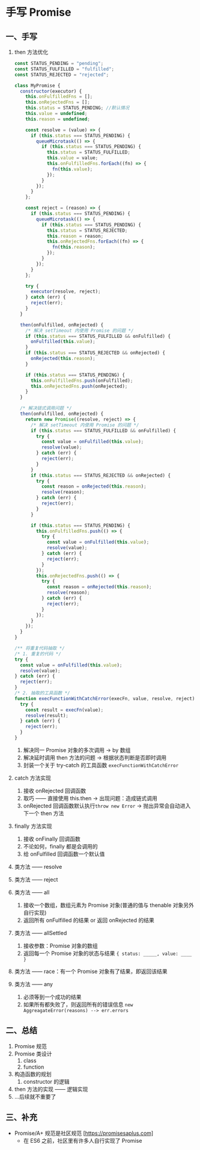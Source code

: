 <!--
 * @Author: East
 * @Date: 2022-01-20 14:41:07
 * @LastEditTime: 2022-01-21 10:35:38
 * @LastEditors: Please set LastEditors
 * @Description: 手写 Promise
 * @FilePath: \forGreaterGood\javascript\coderwhy\20-手写Promise.md
-->

# 手写 Promise

## 一、手写

1. then 方法优化

   ```js
   const STATUS_PENDING = "pending";
   const STATUS_FULFILLED = "fulfilled";
   const STATUS_REJECTED = "rejected";

   class MyPromise {
     constructor(executor) {
       this.onFulfilledFns = [];
       this.onRejectedFns = [];
       this.status = STATUS_PENDING; //默认情况
       this.value = undefined;
       this.reason = undefined;

       const resolve = (value) => {
         if (this.status === STATUS_PENDING) {
           queueMicrotask(() => {
             if (this.status === STATUS_PENDING) {
               this.status = STATUS_FULFILLED;
               this.value = value;
               this.onFulfilledFns.forEach((fn) => {
                 fn(this.value);
               });
             }
           });
         }
       };

       const reject = (reason) => {
         if (this.status === STATUS_PENDING) {
           queueMicrotask(() => {
             if (this.status === STATUS_PENDING) {
               this.status = STATUS_REJECTED;
               this.reason = reason;
               this.onRejectedFns.forEach((fn) => {
                 fn(this.reason);
               });
             }
           });
         }
       };

       try {
         executor(resolve, reject);
       } catch (err) {
         reject(err);
       }
     }

     then(onFulfilled, onRejected) {
       /* 解决 setTimeout 内使用 Promise 的问题 */
       if (this.status === STATUS_FULFILLED && onFulfilled) {
         onFulfilled(this.value);
       }
       if (this.status === STATUS_REJECTED && onRejected) {
         onRejected(this.reason);
       }

       if (this.status === STATUS_PENDING) {
         this.onFulfilledFns.push(onFulfilled);
         this.onRejectedFns.push(onRejected);
       }
     }

     /* 解决链式调用问题 */
     then(onFulfilled, onRejected) {
       return new Promise((resolve, reject) => {
         /* 解决 setTimeout 内使用 Promise 的问题 */
         if (this.status === STATUS_FULFILLED && onFulfilled) {
           try {
             const value = onFulfilled(this.value);
             resolve(value);
           } catch (err) {
             reject(err);
           }
         }
         if (this.status === STATUS_REJECTED && onRejected) {
           try {
             const reason = onRejected(this.reason);
             resolve(reason);
           } catch (err) {
             reject(err);
           }
         }

         if (this.status === STATUS_PENDING) {
           this.onFulfilledFns.push(() => {
             try {
               const value = onFulfilled(this.value);
               resolve(value);
             } catch (err) {
               reject(err);
             }
           });
           this.onRejectedFns.push(() => {
             try {
               const reason = onRejected(this.reason);
               resolve(reason);
             } catch (err) {
               reject(err);
             }
           });
         }
       });
     }
   }

   /** 将重复代码抽取 */
   /* 1. 重复的代码 */
   try {
     const value = onFulfilled(this.value);
     resolve(value);
   } catch (err) {
     reject(err);
   }
   /* 2. 抽取的工具函数 */
   function execFunctionWithCatchError(execFn, value, resolve, reject) {
     try {
       const result = execFn(value);
       resolve(result);
     } catch (err) {
       reject(err);
     }
   }
   ```

   1. 解决同一 Promise 对象的多次调用 -> by 数组
   2. 解决延时调用 then 方法的问题 -> 根据状态判断是否即时调用
   3. 封装一个关于 try-catch 的工具函数 `execFunctionWithCatchError`

2. catch 方法实现
   1. 接收 onRejected 回调函数
   2. 取巧 —— 直接使用 this.then → 出现问题：造成链式调用
   3. onRejected 回调函数默认执行`throw new Error` → 抛出异常会自动进入下一个 then 方法
3. finally 方法实现
   1. 接收 onFinally 回调函数
   2. 不论如何，finally 都是会调用的
   3. 给 onFulfilled 回调函数一个默认值
4. 类方法 —— resolve
5. 类方法 —— reject
6. 类方法 —— all
   1. 接收一个数组，数组元素为 Promise 对象(普通的值与 thenable 对象另外自行实现)
   2. 返回所有 onFulfilled 的结果 or 返回 onRejected 的结果
7. 类方法 —— allSettled
   1. 接收参数：Promise 对象的数组
   2. 返回每一个 Promise 对象的状态与结果 `{ status: _____, value: ____ }`
8. 类方法 —— race：有一个 Promise 对象有了结果，即返回该结果
9. 类方法 —— any
   1. 必须等到一个成功的结果
   2. 如果所有都失败了，则返回所有的错误信息 `new AggreagateError(reasons) --> err.errors`

## 二、总结

1. Promise 规范
2. Promise 类设计
   1. class
   2. function
3. 构造函数的规划
   1. constructor 的逻辑
4. then 方法的实现 —— 逻辑实现
5. ...后续就不重要了

## 三、补充

- Promise/A+ 规范是社区规范 [https://promisesaplus.com]
  - 在 ES6 之前，社区里有许多人自行实现了 Promise
